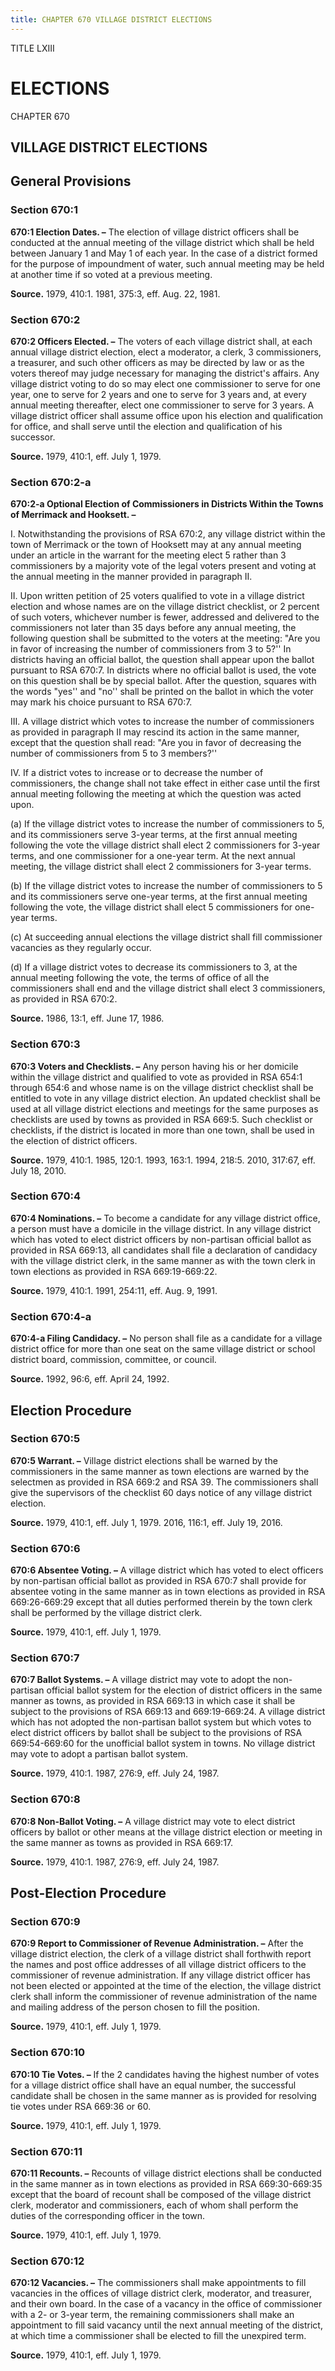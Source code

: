```yaml
---
title: CHAPTER 670 VILLAGE DISTRICT ELECTIONS
---
```


TITLE LXIII
                                             
ELECTIONS
============

CHAPTER 670
                                             
VILLAGE DISTRICT ELECTIONS
--------------------------

General Provisions
------------------

### Section 670:1

 **670:1 Election Dates. –** The election of village district
officers shall be conducted at the annual meeting of the village
district which shall be held between January 1 and May 1 of each year.
In the case of a district formed for the purpose of impoundment of
water, such annual meeting may be held at another time if so voted at a
previous meeting.

**Source.** 1979, 410:1. 1981, 375:3, eff. Aug. 22, 1981.

### Section 670:2

 **670:2 Officers Elected. –** The voters of each village district
shall, at each annual village district election, elect a moderator, a
clerk, 3 commissioners, a treasurer, and such other officers as may be
directed by law or as the voters thereof may judge necessary for
managing the district's affairs. Any village district voting to do so
may elect one commissioner to serve for one year, one to serve for 2
years and one to serve for 3 years and, at every annual meeting
thereafter, elect one commissioner to serve for 3 years. A village
district officer shall assume office upon his election and qualification
for office, and shall serve until the election and qualification of his
successor.

**Source.** 1979, 410:1, eff. July 1, 1979.

### Section 670:2-a

 **670:2-a Optional Election of Commissioners in Districts Within the
Towns of Merrimack and Hooksett. –**
                                             
 I. Notwithstanding the provisions of RSA 670:2, any village district
within the town of Merrimack or the town of Hooksett may at any annual
meeting under an article in the warrant for the meeting elect 5 rather
than 3 commissioners by a majority vote of the legal voters present and
voting at the annual meeting in the manner provided in paragraph II.
                                             
 II. Upon written petition of 25 voters qualified to vote in a
village district election and whose names are on the village district
checklist, or 2 percent of such voters, whichever number is fewer,
addressed and delivered to the commissioners not later than 35 days
before any annual meeting, the following question shall be submitted to
the voters at the meeting: "Are you in favor of increasing the number of
commissioners from 3 to 5?'' In districts having an official ballot, the
question shall appear upon the ballot pursuant to RSA 670:7. In
districts where no official ballot is used, the vote on this question
shall be by special ballot. After the question, squares with the words
"yes'' and "no'' shall be printed on the ballot in which the voter may
mark his choice pursuant to RSA 670:7.
                                             
 III. A village district which votes to increase the number of
commissioners as provided in paragraph II may rescind its action in the
same manner, except that the question shall read: "Are you in favor of
decreasing the number of commissioners from 5 to 3 members?''
                                             
 IV. If a district votes to increase or to decrease the number of
commissioners, the change shall not take effect in either case until the
first annual meeting following the meeting at which the question was
acted upon.
                                             
 (a) If the village district votes to increase the number of
commissioners to 5, and its commissioners serve 3-year terms, at the
first annual meeting following the vote the village district shall elect
2 commissioners for 3-year terms, and one commissioner for a one-year
term. At the next annual meeting, the village district shall elect 2
commissioners for 3-year terms.
                                             
 (b) If the village district votes to increase the number of
commissioners to 5 and its commissioners serve one-year terms, at the
first annual meeting following the vote, the village district shall
elect 5 commissioners for one-year terms.
                                             
 (c) At succeeding annual elections the village district shall
fill commissioner vacancies as they regularly occur.
                                             
 (d) If a village district votes to decrease its commissioners to
3, at the annual meeting following the vote, the terms of office of all
the commissioners shall end and the village district shall elect 3
commissioners, as provided in RSA 670:2.

**Source.** 1986, 13:1, eff. June 17, 1986.

### Section 670:3

 **670:3 Voters and Checklists. –** Any person having his or her
domicile within the village district and qualified to vote as provided
in RSA 654:1 through 654:6 and whose name is on the village district
checklist shall be entitled to vote in any village district election. An
updated checklist shall be used at all village district elections and
meetings for the same purposes as checklists are used by towns as
provided in RSA 669:5. Such checklist or checklists, if the district is
located in more than one town, shall be used in the election of district
officers.

**Source.** 1979, 410:1. 1985, 120:1. 1993, 163:1. 1994, 218:5. 2010,
317:67, eff. July 18, 2010.

### Section 670:4

 **670:4 Nominations. –** To become a candidate for any village
district office, a person must have a domicile in the village district.
In any village district which has voted to elect district officers by
non-partisan official ballot as provided in RSA 669:13, all candidates
shall file a declaration of candidacy with the village district clerk,
in the same manner as with the town clerk in town elections as provided
in RSA 669:19-669:22.

**Source.** 1979, 410:1. 1991, 254:11, eff. Aug. 9, 1991.

### Section 670:4-a

 **670:4-a Filing Candidacy. –** No person shall file as a candidate
for a village district office for more than one seat on the same village
district or school district board, commission, committee, or council.

**Source.** 1992, 96:6, eff. April 24, 1992.

Election Procedure
------------------

### Section 670:5

 **670:5 Warrant. –** Village district elections shall be warned by
the commissioners in the same manner as town elections are warned by the
selectmen as provided in RSA 669:2 and RSA 39. The commissioners shall
give the supervisors of the checklist 60 days notice of any village
district election.

**Source.** 1979, 410:1, eff. July 1, 1979. 2016, 116:1, eff. July 19,
2016.

### Section 670:6

 **670:6 Absentee Voting. –** A village district which has voted to
elect officers by non-partisan official ballot as provided in RSA 670:7
shall provide for absentee voting in the same manner as in town
elections as provided in RSA 669:26-669:29 except that all duties
performed therein by the town clerk shall be performed by the village
district clerk.

**Source.** 1979, 410:1, eff. July 1, 1979.

### Section 670:7

 **670:7 Ballot Systems. –** A village district may vote to adopt the
non-partisan official ballot system for the election of district
officers in the same manner as towns, as provided in RSA 669:13 in which
case it shall be subject to the provisions of RSA 669:13 and
669:19-669:24. A village district which has not adopted the non-partisan
ballot system but which votes to elect district officers by ballot shall
be subject to the provisions of RSA 669:54-669:60 for the unofficial
ballot system in towns. No village district may vote to adopt a partisan
ballot system.

**Source.** 1979, 410:1. 1987, 276:9, eff. July 24, 1987.

### Section 670:8

 **670:8 Non-Ballot Voting. –** A village district may vote to elect
district officers by ballot or other means at the village district
election or meeting in the same manner as towns as provided in RSA
669:17.

**Source.** 1979, 410:1. 1987, 276:9, eff. July 24, 1987.

Post-Election Procedure
-----------------------

### Section 670:9

 **670:9 Report to Commissioner of Revenue Administration. –** After
the village district election, the clerk of a village district shall
forthwith report the names and post office addresses of all village
district officers to the commissioner of revenue administration. If any
village district officer has not been elected or appointed at the time
of the election, the village district clerk shall inform the
commissioner of revenue administration of the name and mailing address
of the person chosen to fill the position.

**Source.** 1979, 410:1, eff. July 1, 1979.

### Section 670:10

 **670:10 Tie Votes. –** If the 2 candidates having the highest
number of votes for a village district office shall have an equal
number, the successful candidate shall be chosen in the same manner as
is provided for resolving tie votes under RSA 669:36 or 60.

**Source.** 1979, 410:1, eff. July 1, 1979.

### Section 670:11

 **670:11 Recounts. –** Recounts of village district elections shall
be conducted in the same manner as in town elections as provided in RSA
669:30-669:35 except that the board of recount shall be composed of the
village district clerk, moderator and commissioners, each of whom shall
perform the duties of the corresponding officer in the town.

**Source.** 1979, 410:1, eff. July 1, 1979.

### Section 670:12

 **670:12 Vacancies. –** The commissioners shall make appointments to
fill vacancies in the offices of village district clerk, moderator, and
treasurer, and their own board. In the case of a vacancy in the office
of commissioner with a 2- or 3-year term, the remaining commissioners
shall make an appointment to fill said vacancy until the next annual
meeting of the district, at which time a commissioner shall be elected
to fill the unexpired term.

**Source.** 1979, 410:1, eff. July 1, 1979.
